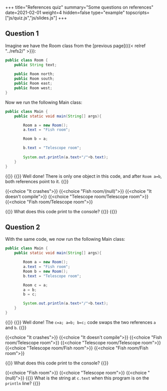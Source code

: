 +++
title="References quiz"
summary="Some questions on references"
date=2021-02-01
weight=4
hidden=false
type="example"
topscripts=["js/quiz.js","js/slides.js"]
+++

## Question 1
Imagine we have the Room class from the [previous page]({{< relref "../refs2/" >}}):

```java
public class Room {
    public String text;
    
    public Room north;
    public Room south;
    public Room east;
    public Room west;
}    
```

Now we run the following Main class:
```java
public class Main {
    public static void main(String[] args){

        Room a = new Room();
        a.text = "Fish room";

        Room b = a;

        b.text = "Telescope room";
        
        System.out.println(a.text+"/"+b.text);
    }
}
```

{{<quiz quiz2>}}
{{<postmsggood>}}
Well done! There is only one object in this code, and after ```Room a=b```, both references point to it.
{{</postmsggood>}}

{{<choice "It crashes">}}
{{<choice "Fish room/(null)">}}
{{<choice "It doesn't compile">}}
{{<choice "Telescope room/Telescope room">}}
{{<choice "Fish room/Telescope room">}}

{{<question answers="4" hint="Trace through the code carefully - and remember that Room variables are references to objects, not objects.">}}
What does this code print to the console?
{{</question>}}
{{</quiz>}}


## Question 2
With the same code, we now run the following Main class:
```java
public class Main {
    public static void main(String[] args){

        Room a = new Room();
        a.text = "Fish room";
        Room b = new Room();
        b.text = "Telescope room";

        Room c = a;
        a = b;
        b = c;

        System.out.println(a.text+"/"+b.text);
    }
}
```

{{<quiz quiz3>}}
{{<postmsggood>}}
Well done! The ```c=a; a=b; b=c;``` code swaps the two references ```a``` and ```b```.
{{</postmsggood>}}

{{<choice "It crashes">}}
{{<choice "It doesn't compile">}}
{{<choice "Fish room/Telescope room">}}
{{<choice "Telescope room/Telescope room">}}
{{<choice "Telescope room/Fish room">}}
{{<choice "Fish room/Fish room">}}

{{<question answers="5" hint="Again, trace through the code carefully, keeping track of which reference points where">}}
What does this code print to the console?
{{</question>}}

{{<choice "Fish room">}}
{{<choice "Telescope room">}}
{{<choice "(null)">}}
{{<question answers="1" hint="This should be easy after the last question.">}}
What is the string at ```c.text``` when this program is on the ```println``` line?
{{</quiz>}}
